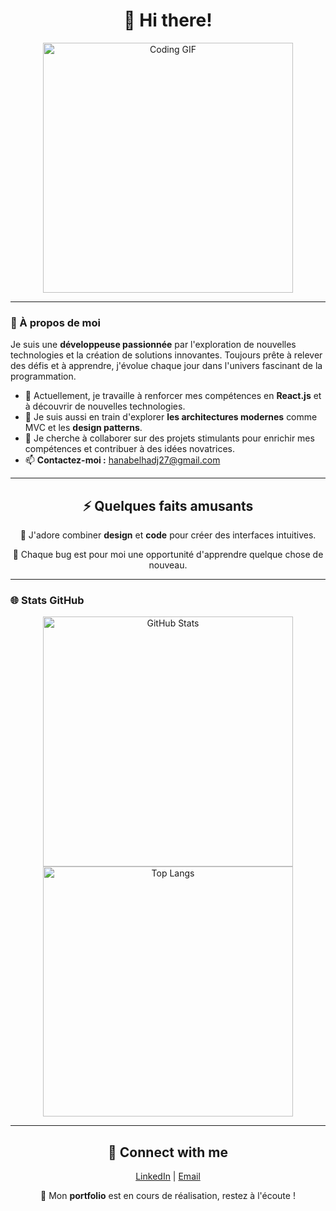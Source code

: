 <div align="center">
  <h1>👋 Hi there!</h1>
  <img src="https://media.giphy.com/media/qgQUggAC3Pfv687qPC/giphy.gif" alt="Coding GIF" width="400"/>
</div>

---

### 🌟 À propos de moi  
Je suis une **développeuse passionnée** par l'exploration de nouvelles technologies et la création de solutions innovantes. Toujours prête à relever des défis et à apprendre, j'évolue chaque jour dans l'univers fascinant de la programmation.  

- 🔭 Actuellement, je travaille à renforcer mes compétences en **React.js** et à découvrir de nouvelles technologies.  
- 🌱 Je suis aussi en train d'explorer **les architectures modernes** comme MVC et les **design patterns**.  
- 👯 Je cherche à collaborer sur des projets stimulants pour enrichir mes compétences et contribuer à des idées novatrices.  
- 📫 **Contactez-moi :** [hanabelhadj27@gmail.com](mailto:hanabelhadj27@gmail.com)  

---

<div align="center">
  <h2>⚡ Quelques faits amusants</h2>
  <p>🎨 J'adore combiner <strong>design</strong> et <strong>code</strong> pour créer des interfaces intuitives.</p>
  <p>🧩 Chaque bug est pour moi une opportunité d'apprendre quelque chose de nouveau.</p>
</div>

---

### 🌐 Stats GitHub  
<div align="center">
  <img src="https://github-readme-stats.vercel.app/api?username=hana270&show_icons=true&theme=light" alt="GitHub Stats" width="400"/>  
  <img src="https://github-readme-stats.vercel.app/api/top-langs/?username=hana270&layout=compact&theme=light" alt="Top Langs" width="400"/>
</div>

---

<div align="center">
  <h2>🤝 Connect with me</h2>
  <p><a href="https://www.linkedin.com/in/hana-belhadj/">LinkedIn</a> | <a href="mailto:hanabelhadj27@gmail.com">Email</a></p>
  <p>🚀 Mon <strong>portfolio</strong> est en cours de réalisation, restez à l'écoute !</p>
</div>
